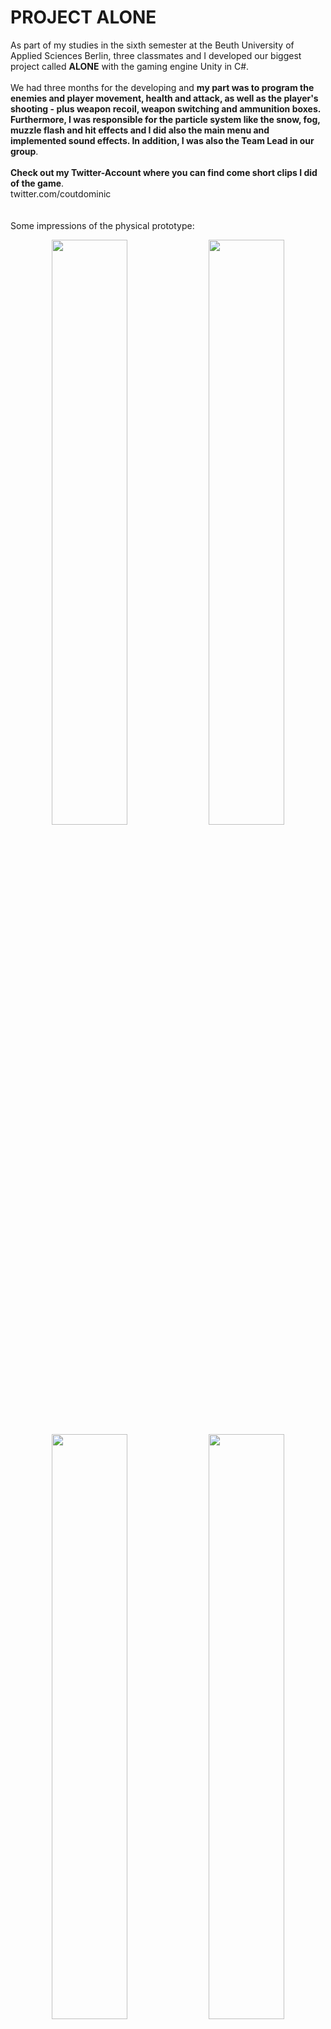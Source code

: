 # PROJECT ALONE

As part of my studies in the sixth semester at the Beuth University of Applied Sciences Berlin, three classmates and I developed our biggest project called <strong>ALONE</strong> with the gaming engine Unity in C#.
<br/><br/>
We had three months for the developing and <strong>my part was to program the enemies and player movement, health and attack, as well as the player's shooting - plus weapon recoil, weapon switching and ammunition boxes. Furthermore, I was responsible for the particle system like the snow, fog, muzzle flash and hit effects and I did also the main menu and implemented sound effects. In addition, I was also the Team Lead in our group</strong>.
<br/><br/>
<strong>Check out my Twitter-Account where you can find come short clips I did of the game</strong>.
<br/>
twitter.com/coutdominic
<br/><br/><br/>
Some impressions of the physical prototype:
<p align="center">
    <img src="./docs/physical_prototype/prototyp_flaeche_unbeklebt.JPG"  width="49%" height="49%">
    <img src="./docs/physical_prototype/prototyp_flaeche_geklebt1.JPG"  width="49%" height="49%">
    <img src="./docs/physical_prototype/prototyp_baum2_ohne_farbe.JPG"  width="49%" height="49%">
    <img src="./docs/physical_prototype/prototyp_anmalen.JPG"  width="49%" height="49%">
    <img src="./docs/physical_prototype/prototyp_bemalen1.jpeg"  width="49%" height="49%">
    <img src="./docs/physical_prototype/prototyp_bemalen2.jpeg"  width="49%" height="49%">
    <img src="./docs/physical_prototype/prototyp_bemalen3.jpeg"  width="49%" height="49%">
    <img src="./docs/physical_prototype/prototyp_bemalen4.jpeg"  width="49%" height="49%">
    <img src="./docs/physical_prototype/prototyp_fertig.jpeg"  width="49%" height="49%">
    <img src="./docs/physical_prototype/prototyp_player1.jpeg"  width="49%" height="49%">
    <img src="./docs/physical_prototype/prototyp_munitionsbox_aufsammeln.jpeg"  width="49%" height="49%">
    <img src="./docs/physical_prototype/prototyp_mehrere_gegner_tot.jpeg"  width="49%" height="49%">
    <img src="./docs/physical_prototype/prototyp_bruecke2.jpeg"  width="49%" height="49%">
    <img src="./docs/physical_prototype/prototyp_endboss1.jpeg"  width="49%" height="49%">
</p>
<br/><br/>
Some impressions of the digital prototype:
<p align="center">
    <img src="./docs/digital_prototype/first_ideas.png"  width="49%" height="49%">
    <img src="./docs/digital_prototype/first_ideas2.png"  width="49%" height="49%">
    <img src="./docs/digital_prototype/Zombie_Horde1.png"  width="49%" height="49%">
    <img src="./docs/digital_prototype/Zombie_Horde2.jpeg"  width="49%" height="49%">
    <img src="./docs/digital_prototype/tutorial.png"  width="49%" height="49%">
    <img src="./docs/digital_prototype/moving_wall.png"  width="49%" height="49%">
    <img src="./docs/digital_prototype/ammo_box.png"  width="49%" height="49%">
    <img src="./docs/digital_prototype/document.png"  width="49%" height="49%">
    <img src="./docs/digital_prototype/Harpy1.png"  width="49%" height="49%">
    <img src="./docs/digital_prototype/Harpy2.png"  width="49%" height="49%">
    <img src="./docs/digital_prototype/snow_level.png"  width="49%" height="49%">
    <img src="./docs/digital_prototype/Level1_prototyp.png"  width="49%" height="49%">
    <img src="./docs/digital_prototype/inside_house.png"  width="49%" height="49%">
    <img src="./docs/digital_prototype/new_bridge.png"  width="49%" height="49%">
    <img src="./docs/digital_prototype/new_street.png"  width="49%" height="49%">
    <img src="./docs/digital_prototype/press_square.png"  width="49%" height="49%">
    <img src="./docs/digital_prototype/trash_can.png"  width="49%" height="49%">
    <img src="./docs/digital_prototype/burn.png"  width="49%" height="49%">
    <img src="./docs/digital_prototype/running_burn.png"  width="49%" height="49%">
    <img src="./docs/digital_prototype/boss_level1.png"  width="49%" height="49%">
    <img src="./docs/digital_prototype/boss_level2.png"  width="49%" height="49%">
    <img src="./docs/digital_prototype/chains.png"  width="49%" height="49%">
    <img src="./docs/digital_prototype/portal.png"  width="49%" height="49%">
    <img src="./docs/digital_prototype/shield1.png"  width="49%" height="49%">
    <img src="./docs/digital_prototype/shield2.png"  width="49%" height="49%">
    <img src="./docs/digital_prototype/skull_carpet1.png"  width="49%" height="49%">
    <img src="./docs/digital_prototype/skull_carpet2.png"  width="49%" height="49%">
    <img src="./docs/digital_prototype/candle_holder1.png"  width="49%" height="49%">
    <img src="./docs/digital_prototype/candle_holder2.png"  width="49%" height="49%">
    <img src="./docs/digital_prototype/almost_done.png"  width="49%" height="49%">
    
</p>
